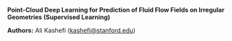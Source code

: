 **Point-Cloud Deep Learning for Prediction of Fluid Flow Fields on Irregular Geometries (Supervised Learning)**

**Authors:** Ali Kashefi (kashefi@stanford.edu)<br>
